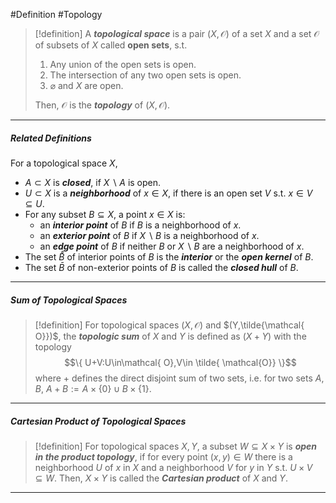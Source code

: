 #Definition #Topology

> [!definition]
> A ***topological space*** is a pair $(X,\mathcal{O})$ of a set $X$ and a set $\mathcal{ O}$ of subsets of $X$ called **open sets**, s.t.
> 1. Any union of the open sets is open.
> 2. The intersection of any two open sets is open.
> 3. $\varnothing$ and $X$ are open.
> 
> Then, $\mathcal{ O}$ is the ***topology*** of $(X,\mathcal{O})$.
---
##### Related Definitions
For a topological space $X$,
- $A \subset X$ is ***closed***, if $X \backslash A$ is open.
- $U \subset X$ is a ***neighborhood*** of $x\in X$, if there is an open set $V$ s.t. $x\in V \subseteq U$.
- For any subset $B\subseteq X$, a point $x\in X$ is:
  - an ***interior point*** of $B$ if $B$ is a neighborhood of $x$.
  - an ***exterior point*** of $B$ if $X\backslash B$ is a neighborhood of $x$.
  - an ***edge point*** of $B$ if neither $B$ or $X\backslash B$ are a neighborhood of $x$.
- The set $\mathring{B}$ of interior points of $B$ is the ***interior*** or the ***open kernel*** of $B$.
- The set $\bar{B}$ of non-exterior points of $B$ is called the ***closed hull*** of $B$.
---
##### Sum of Topological Spaces
> [!definition]
> For topological spaces $(X,\mathcal{ O})$ and $(Y,\tilde{\mathcal{ O}})$, the ***topologic sum*** of $X$ and $Y$ is defined as $(X+Y)$ with the topology $$\{  U+V:U\in\mathcal{ O},V\in \tilde{ \mathcal{O}} \}$$
> where $+$ defines the direct disjoint sum of two sets, i.e. for two sets $A,B$, $A+B:= A\times \{ 0 \}\cup B\times \{ 1 \}$.
---
##### Cartesian Product of Topological Spaces
> [!definition]
> For topological spaces $X,Y$, a subset $W \subseteq X\times Y$ is ***open in the product topology***, if for every point $(x,y)\in W$ there is a neighborhood $U$ of $x$ in $X$ and a neighborhood $V$ for $y$ in $Y$ s.t. $U\times V\subseteq W$. Then, $X\times Y$ is called the ***Cartesian product*** of $X$ and $Y$.
---